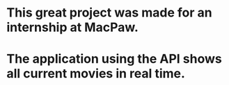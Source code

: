 # This great project was made for an internship at MacPaw.
# The application using the API shows all current movies in real time.
